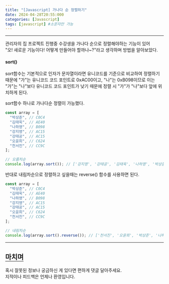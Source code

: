 ```yaml
---
title: "[Javascript] 가나다 순 정렬하기"
date: 2024-04-28T20:55:000
categories: [Javascript]
tags: [javascript] #소문자만 가능
---
```


---

<p>관리자의 집 프로젝트 진행중 수강생을 가나다 순으로 정렬해야하는 기능이 있어 <br/>"오! 새로운 기능이다! 어떻게 만들어야 할까나~?"라고 생각하며 방법을 알아보았다.</p>

#### sort()

<p>sort함수는 기본적으로 인자가 문자열이라면 유니코드를 기준으로 비교하여 정렬하기 때문에 "가"는 유니코드 코드 포인트로 0xAC00이고, "나"는 0xB098이므로 이는 "가"는 "나"보다 유니코드 코드 포인트가 낮기 때문에 정렬 시 "가"가 "나"보다 앞에 위치하게 된다.</p>

<p>sort함수 하나로 가나다순 정렬이 가능했다.</p>

```js
const array = [
  "박상준", // C0C4
  "김태욱", // AE40
  "나하영", // B098
  "강지영", // AC15
  "강태공", // AC15
  "오윤희", // C624
  "천서진", // CC9C
];

// 오름차순
console.log(array.sort()); // ['강지영', '강태공', '김태욱', '나하영', '박상준', '오윤희', '천서진']
```

<p>반대로 내림차순으로 정렬하고 싶을때는 reverse() 함수를 사용하면 된다.</p>

```js
const array = [
  "박상준", // C0C4
  "김태욱", // AE40
  "나하영", // B098
  "강지영", // AC15
  "강태공", // AC15
  "오윤희", // C624
  "천서진", // CC9C
];

// 내림차순
console.log(array.sort().reverse()); // ['천서진', '오윤희', '박상준', '나하영', '김태욱', '강태공', '강지영']
```

---

## <b style="border-bottom:2px solid gray"><b>마치며</b></b>

<P>혹시 잘못된 정보나 궁금하신 게 있다면 편하게 댓글 달아주세요.<br/>
지적이나 피드백은 언제나 환영입니다.</p>

